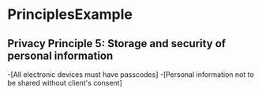 # PrinciplesExample

## Privacy Principle 5: Storage and security of personal information

-[All electronic devices must have passcodes]
-[Personal information not to be shared without client's consent]
